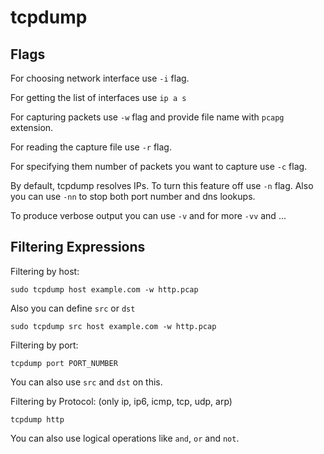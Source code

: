 # tcpdump

## Flags

For choosing network interface use `-i` flag.

For getting the list of interfaces use `ip a s`

For capturing packets use `-w` flag and provide file name with `pcapg` extension.

For reading the capture file use `-r` flag.

For specifying them number of packets you want to capture use `-c` flag.

By default, tcpdump resolves IPs. To turn this feature off use `-n` flag. Also you can use `-nn` to stop both port number and dns lookups.

To produce verbose output you can use `-v` and for more `-vv` and ...


## Filtering Expressions

Filtering by host:

```shell
sudo tcpdump host example.com -w http.pcap
```

Also you can define `src` or `dst`

```shell
sudo tcpdump src host example.com -w http.pcap
```

Filtering by port:

```shell
tcpdump port PORT_NUMBER
```

You can also use `src` and `dst` on this.

Filtering by Protocol: (only ip, ip6, icmp, tcp, udp, arp)

```shell
tcpdump http
```

You can also use logical operations like `and`, `or` and `not`.

